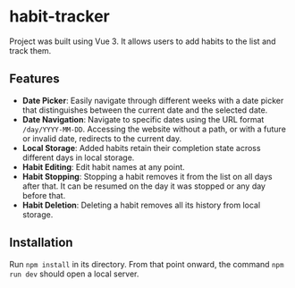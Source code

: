 # habit-tracker

Project was built using Vue 3. It allows users to add habits to the list and track them.

## Features

- **Date Picker**: Easily navigate through different weeks with a date picker that distinguishes between the current date and the selected date.
- **Date Navigation**: Navigate to specific dates using the URL format `/day/YYYY-MM-DD`. Accessing the website without a path, or with a future or invalid date, redirects to the current day.
- **Local Storage**: Added habits retain their completion state across different days in local storage.
- **Habit Editing**: Edit habit names at any point.
- **Habit Stopping**: Stopping a habit removes it from the list on all days after that. It can be resumed on the day it was stopped or any day before that.
- **Habit Deletion**: Deleting a habit removes all its history from local storage.

## Installation

Run `npm install` in its directory. From that point onward, the command `npm run dev` should open a local server.
